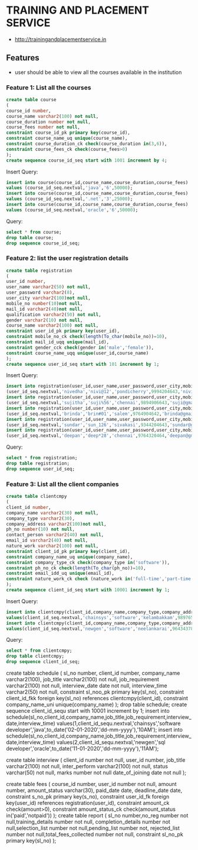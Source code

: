 # TRAINING AND PLACEMENT SERVICE

* http://trainingandplacementservice.in

## Features

* user should be able to view all the courses available in the institution

### Feature 1: List all the courses

```sql
create table course
(
course_id number,
course_name varchar2(100) not null,
course_duration number not null,
course_fees number not null,
constraint course_id_pk primary key(course_id),
constraint course_name_uq unique(course_name),
constraint course_duration_ck check(course_duration in(3,6)),
constraint course_fees_ck check(course_fees>0)
);
create sequence course_id_seq start with 1001 increment by 4;
```
Insert Query:
```sql
insert into course(course_id,course_name,course_duration,course_fees) 
values (course_id_seq.nextval,'java','6',50000);
insert into course(course_id,course_name,course_duration,course_fees) 
values (course_id_seq.nextval,'.net','3',25000);
insert into course(course_id,course_name,course_duration,course_fees) 
values (course_id_seq.nextval,'oracle','6',50000);
```
Query:
```sql
select * from course;
drop table course;
drop sequence course_id_seq;
```

### Feature 2: list the user registration details

```sql
create table registration
(
user_id number,
user_name varchar2(50) not null,
user_password varchar2(8),
user_city varchar2(100)not null,
mobile_no number(10)not null,
mail_id varchar2(40)not null,
qualification varchar2(50) not null,
gender varchar2(10) not null,
course_name varchar2(100) not null,
constraint user_id_pk primary key(user_id),
constraint mobile_no_ck check(length(To_char(mobile_no))=10),
constraint mail_id_uqq unique(mail_id),
constraint gender_cck check(gender in('male','female')),
constraint course_name_uqq unique(user_id,course_name)
);
create sequence user_id_seq start with 101 increment by 1;
```
Insert Query:
```sql
insert into registration(user_id,user_name,user_password,user_city,mobile_no,mail_id,qualification,gender,course_name)VALUES 
(user_id_seq.nextval,'nivedha','nivi@12','pondicherry',9994204643,'nivij@gmail.com','MCA','female','java');
insert into registration(user_id,user_name,user_password,user_city,mobile_no,mail_id,qualification,gender,course_name)VALUES 
(user_id_seq.nextval,'sujitha','suji%56','chennai',9894906643,'suji@gmail.com','BE-ECE','female','oracle');
insert into registration(user_id,user_name,user_password,user_city,mobile_no,mail_id,qualification,gender,course_name)VALUES 
(user_id_seq.nextval,'brinda','brin#01','salem',9764904642,'brinda@gmail.com','Msc-CS','female','.net');
insert into registration(user_id,user_name,user_password,user_city,mobile_no,mail_id,qualification,gender,course_name)VALUES 
(user_id_seq.nextval,'sundar','sun_126','sivakasi',9344204643,'sundar@gmail.com','BE-IT','male','selenium');
insert into registration(user_id,user_name,user_password,user_city,mobile_no,mail_id,qualification,gender,course_name)VALUES 
(user_id_seq.nextval,'deepan','deep*28','chennai',9764320464,'deepan@gmail.com','BE-MECH','male','python');
```
Query:
```sql
select * from registration;
drop table registration;
drop sequence user_id_seq;
```
### Feature 3: List all the client companies

```sql
create table clientcmpy
(
client_id number,
company_name varchar2(30) not null,
company_type varchar2(30),
company_address varchar2(100)not null,
ph_no number(10) not null,
contact_person varchar2(40) not null,
email_id varchar2(40) not null,
nature_work varchar2(100) not null,
constraint client_id_pk primary key(client_id),
constraint company_name_uq unique(company_name),
constraint company_type_ck check(company_type in('software')),
constraint ph_no_ck check(length(To_char(ph_no))=10),
constraint email_idd_uq unique(email_id),
constraint nature_work_ck check (nature_work in('full-time','part-time'))
);
create sequence client_id_seq start with 10001 increment by 1;
```
Insert Query:
```sql
insert into clientcmpy(client_id,company_name,company_type,company_address,ph_no,contact_person,email_id,nature_work) 
values(client_id_seq.nextval,'chainsys','software','kelambakkam',9897654389,'deepa','chainsys@gmail.com','full-time');
insert into clientcmpy(client_id,company_name,company_type,company_address,ph_no,contact_person,email_id,nature_work) 
values(client_id_seq.nextval,'newgen','software','neelankarai',9643437889,'mohan','newgen@gmail.com','part-time');
```
Query:
```sql
select * from clientcmpy;
drop table clientcmpy;
drop sequence client_id_seq;
```
create table schedule
(
sl_no number,
client_id number,
company_name varchar2(100),
job_title varchar2(100) not null,
job_requirement varchar2(100) not null,
interview_date date not null,
interview_time varchar2(50) not null,
constraint sl_noo_pk primary key(sl_no),
constraint client_id_fkk foreign key(sl_no) references clientcmpy(client_id),
constraint company_name_uni unique(company_name)
);
drop table schedule;
create sequence client_id_sequ start with 10001 increment by 1;
insert into schedule(sl_no,client_id,company_name,job_title,job_requirement,interview_date,interview_time)
values(1,client_id_sequ.nextval,'chainsys','software developer','java',to_date('02-01-2020','dd-mm-yyyy'),'10AM');
insert into schedule(sl_no,client_id,company_name,job_title,job_requirement,interview_date,interview_time)
values(2,client_id_sequ.nextval,'newgen','sql developer','oracle',to_date('11-01-2020','dd-mm-yyyy'),'11AM');


create table interview
(
client_id number not null,
user_id number,
job_title varchar2(100) not null,
inter_perform varchar2(100) not null,
status varchar(50) not null,
marks number not null
date_of_joining date not null
);
                           

                           
create table fees
(
course_id number,
user_id number not null,
amount number,
amount_status varchar(30),
paid_date date,
deadline_date date,
constraint s_no_pk primary key(s_no),
constraint user_id_fk foreign key(user_id) references registration(user_id),
constraint amount_ck check(amount>0),
constraint amount_status_ck check(amount_status in('paid','notpaid'))
);
create table report
(
sl_no number,no_reg number not null,training_details number not null,
completion_details number not null,selection_list number not null,pending_list number not,
rejected_list number not null,total_fees_collected number not null,
constraint sl_no_pk primary key(sl_no)
);
